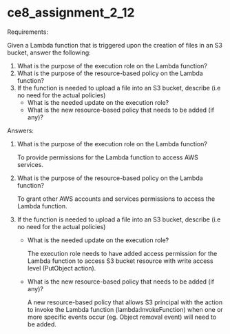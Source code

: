 # ce8_assignment_2_12
Requirements:

Given a Lambda function that is triggered upon the creation of files in an S3 bucket, answer the following:
1. What is the purpose of the execution role on the Lambda function?
2. What is the purpose of the resource-based policy on the Lambda function?
3. If the function is needed to upload a file into an S3 bucket, describe (i.e no need for the actual policies)
   - What is the needed update on the execution role?
   - What is the new resource-based policy that needs to be added (if any)?

  
Answers:
1.	What is the purpose of the execution role on the Lambda function?

  	To provide permissions for the Lambda function to access AWS services.

2. What is the purpose of the resource-based policy on the Lambda function?
   
   To grant other AWS accounts and services permissions to access the Lambda function.

3. If the function is needed to upload a file into an S3 bucket, describe (i.e no need for the actual policies)
   - What is the needed update on the execution role?
     
     The execution role needs to have added access permission for the Lambda function to access S3 bucket resource with write access level (PutObject action).

   - What is the new resource-based policy that needs to be added (if any)?
     
     A new resource-based policy that allows S3 principal with the action to invoke the Lambda function (lambda:InvokeFunction) when one or more specific events occur (eg. Object removal event) will need to be added.

